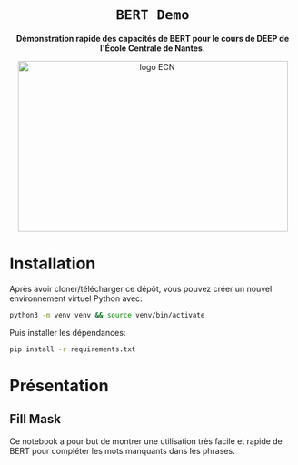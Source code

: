 <div align="center">
  <h1><code>BERT Demo</code></h1>
  <p>
    <strong>Démonstration rapide des capacités de BERT pour le cours de DEEP de l'École Centrale de Nantes.</strong>
  </p>
  <p>
    <img alt="logo ECN" src="https://upload.wikimedia.org/wikipedia/fr/thumb/c/c0/Logo_ECN.svg/1200px-Logo_ECN.svg.png" height="300" width="475">
  </p>
</div>

# Installation

Après avoir cloner/télécharger ce dépôt, vous pouvez créer un nouvel environnement virtuel Python avec:

```bash
python3 -m venv venv && source venv/bin/activate
```

Puis installer les dépendances:

```bash
pip install -r requirements.txt
```

# Présentation

## Fill Mask

Ce notebook a pour but de montrer une utilisation très facile et rapide de BERT pour compléter les mots manquants dans les phrases.